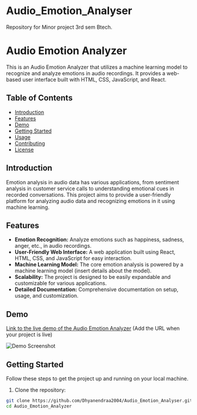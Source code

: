 # Audio_Emotion_Analyser
Repository for Minor project 3rd sem Btech.
# Audio Emotion Analyzer

This is an Audio Emotion Analyzer that utilizes a machine learning model to recognize and analyze emotions in audio recordings. It provides a web-based user interface built with HTML, CSS, JavaScript, and React.

## Table of Contents

- [Introduction](#introduction)
- [Features](#features)
- [Demo](#demo)
- [Getting Started](#getting-started)
- [Usage](#usage)
- [Contributing](#contributing)
- [License](#license)

## Introduction

Emotion analysis in audio data has various applications, from sentiment analysis in customer service calls to understanding emotional cues in recorded conversations. This project aims to provide a user-friendly platform for analyzing audio data and recognizing emotions in it using machine learning.

## Features

- **Emotion Recognition:** Analyze emotions such as happiness, sadness, anger, etc., in audio recordings.
- **User-Friendly Web Interface:** A web application built using React, HTML, CSS, and JavaScript for easy interaction.
- **Machine Learning Model:** The core emotion analysis is powered by a machine learning model (insert details about the model).
- **Scalability:** The project is designed to be easily expandable and customizable for various applications.
- **Detailed Documentation:** Comprehensive documentation on setup, usage, and customization.

## Demo

[Link to the live demo of the Audio Emotion Analyzer](#) (Add the URL when your project is live)

![Demo Screenshot](./demo-screenshot.png)

## Getting Started

Follow these steps to get the project up and running on your local machine.

1. Clone the repository:

```bash
git clone https://github.com/Dhyanendraa2004/Audio_Emotion_Analyser.git
cd Audio_Emotion_Analyzer
